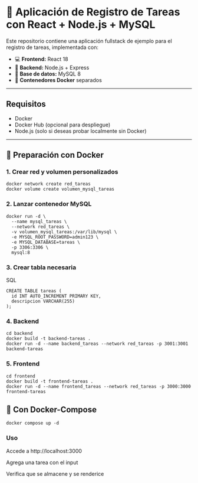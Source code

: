 # 📝 Aplicación de Registro de Tareas con React + Node.js + MySQL

Este repositorio contiene una aplicación fullstack de ejemplo para el registro de tareas, implementada con:

- 💻 **Frontend:** React 18
- 🔧 **Backend:** Node.js + Express
- 🐬 **Base de datos:** MySQL 8
- 🐳 **Contenedores Docker** separados 

---

## Requisitos

- Docker
- Docker Hub (opcional para despliegue)
- Node.js (solo si deseas probar localmente sin Docker)

---


## 🐳 Preparación con Docker

### 1. Crear red y volumen personalizados

```
docker network create red_tareas
docker volume create volumen_mysql_tareas
```
### 2. Lanzar contenedor MySQL
```
docker run -d \
  --name mysql_tareas \
  --network red_tareas \
  -v volumen_mysql_tareas:/var/lib/mysql \
  -e MYSQL_ROOT_PASSWORD=admin123 \
  -e MYSQL_DATABASE=tareas \
  -p 3306:3306 \
  mysql:8
```
### 3. Crear tabla necesaria
SQL
```
CREATE TABLE tareas (
  id INT AUTO_INCREMENT PRIMARY KEY,
  descripcion VARCHAR(255)
);
```
### 4. Backend

```
cd backend
docker build -t backend-tareas .
docker run -d --name backend_tareas --network red_tareas -p 3001:3001 backend-tareas
```

### 5. Frontend
```
cd frontend
docker build -t frontend-tareas .
docker run -d --name frontend_tareas --network red_tareas -p 3000:3000 frontend-tareas
```

## 🐳 Con Docker-Compose

```
docker compose up -d
```
###  Uso
Accede a http://localhost:3000

Agrega una tarea con el input

Verifica que se almacene y se renderice

